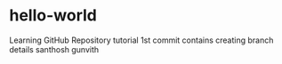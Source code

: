 # hello-world
Learning GitHub Repository tutorial
1st commit contains creating branch details
santhosh
gunvith

